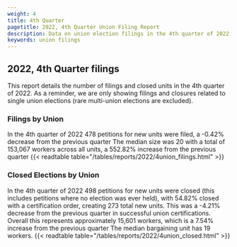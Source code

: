 ```yaml
---
weight: 4
title: 4th Quarter
pagetitle: 2022, 4th Quarter Union Filing Report
description: Data on union election filings in the 4th quarter of 2022
keywords: union filings
---
```


## 2022, 4th Quarter filings

This report details the number of filings and closed units in the 4th quarter of 2022. As a reminder, we are only showing filings and closures related to single union elections (rare multi-union elections are excluded).

### Filings by Union
In the 4th quarter of 2022 478 petitions for new units were filed, a -0.42% decrease from the previous quarter The median size was 20 with a total of 153,067 workers across all units, a 552.82% increase from the previous quarter
{{< readtable table="/tables/reports/2022/4union_filings.html" >}}

### Closed Elections by Union
In the 4th quarter of 2022 498 petitions for new units were closed (this includes petitions where no election was ever held), with 54.82% closed with a certification order, creating 273 total new units. This was a -4.21% decrease from the previous quarter in successful union certifications. Overall this represents approximately 15,601 workers, which is a 7.54% increase from the previous quarter The median bargaining unit has 19 workers.
{{< readtable table="/tables/reports/2022/4union_closed.html" >}}
